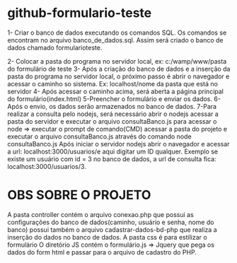 # github-formulario-teste

 1- Criar o banco de dados executando os comandos SQL. Os comandos se encontram no arquivo banco_de_dados.sql. Assim será criado o banco de dados chamado formularioteste.
 
 2- Colocar a pasta do programa no servidor local, ex: c:/wamp/www/pasta do formulário de teste
 3- Após a criação do banco de dados e a inserção da pasta do programa no servidor local, o próximo passo é abrir o navegador e acessar o caminho so sistema.
 Ex: localhost/nome da pasta que está no servidor
 4- Após acessar o caminho acima, será aberta a página principal do formulário(index.html)
 5-Preencher o formulário e enviar os dados.
 6-Após o envio, os dados serão armazenados no banco de dados.
 7-Para realizar a consulta pelo nodejs, será necessário abrir o nodejs acessar a pasta do servidor e executar o arquivo consultaBanco.js
 para acessar o node => executar o prompt de comando(CMD) acessar a pasta do projeto e executar o arquivo consultaBanco.js através do comando node consultaBanco.js
 Após iniciar o servidor nodejs abrir o navegador e acessar a url: localhost:3000/usuarios/e aqui digitar um ID qualquer.
 Exemplo se existe um usuário com id = 3 no banco de dados, a url de consulta fica: localhost:3000/usuarios/3.

# OBS SOBRE O PROJETO
 A pasta controller contém o arquivo conexao.php que possui as configurações do banco de dados(caminho, usuário e senha, nome do banco)
 possui também o arquivo cadastrar-dados-bd-php que realiza a inserção do dados no banco de dados.
 A pasta css é para estilizar o formulário
 O diretório JS contém o formulário.js => Jquery que pega os dados do form html e passar para o arquivo de cadastro do PHP.
